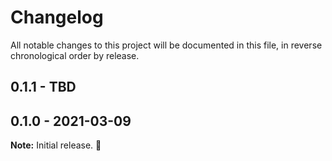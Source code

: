 
# Changelog

All notable changes to this project will be documented in this file, in reverse chronological order by release.

## 0.1.1 - TBD

## 0.1.0 - 2021-03-09

**Note:** Initial release. :rocket:
